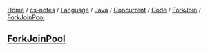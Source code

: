 [Home](https://mengxianbin.github.io) /
[cs-notes](https://mengxianbin.github.io/cs-notes/site) /
[Language](https://mengxianbin.github.io/cs-notes/site/Language) /
[Java](https://mengxianbin.github.io/cs-notes/site/Language/Java) /
[Concurrent](https://mengxianbin.github.io/cs-notes/site/Language/Java/Concurrent) /
[Code](https://mengxianbin.github.io/cs-notes/site/Language/Java/Concurrent/Code) /
[ForkJoin](https://mengxianbin.github.io/cs-notes/site/Language/Java/Concurrent/Code/ForkJoin) /
[ForkJoinPool](https://mengxianbin.github.io/cs-notes/site/Language/Java/Concurrent/Code/ForkJoin/ForkJoinPool)

## [ForkJoinPool](https://mengxianbin.github.io/cs-notes/site/Language/Java/Concurrent/Code/ForkJoin/ForkJoinPool/ForkJoinPool)
